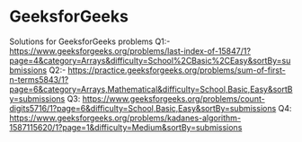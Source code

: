 # GeeksforGeeks
Solutions for GeeksforGeeks problems
Q1:- https://www.geeksforgeeks.org/problems/last-index-of-15847/1?page=4&category=Arrays&difficulty=School%2CBasic%2CEasy&sortBy=submissions 
Q2:- https://practice.geeksforgeeks.org/problems/sum-of-first-n-terms5843/1?page=6&category=Arrays,Mathematical&difficulty=School,Basic,Easy&sortBy=submissions
Q3: https://www.geeksforgeeks.org/problems/count-digits5716/1?page=6&difficulty=School,Basic,Easy&sortBy=submissions
Q4: https://www.geeksforgeeks.org/problems/kadanes-algorithm-1587115620/1?page=1&difficulty=Medium&sortBy=submissions
